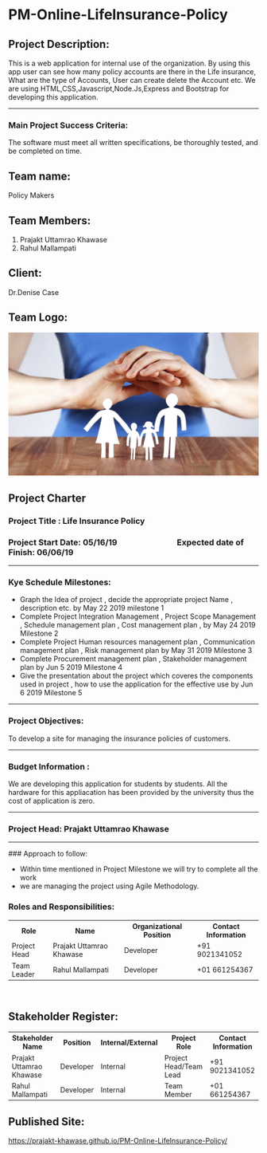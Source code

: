 # PM-Online-LifeInsurance-Policy


## Project Description:
This is a web application for internal use of the organization. By using this app user can see how many policy accounts are there in the Life insurance, What are the type of Accounts, User can create delete the Account etc. We are using HTML,CSS,Javascript,Node.Js,Express and Bootstrap for developing this application.

<hr>

### Main Project Success Criteria: 
The software must meet all written specifications, be thoroughly tested, and be completed on time.

## Team name: 
Policy Makers


## Team Members:
1. Prajakt Uttamrao Khawase<br>
2. Rahul Mallampati<br>


## Client:
Dr.Denise Case<br>

## Team Logo:

![logo](life-insurance-cost-1024x686-1024x585.jpg)


## Project Charter

### Project Title : Life Insurance Policy


### Project Start Date: 05/16/19 &nbsp;&nbsp;&nbsp;&nbsp;&nbsp;&nbsp;&nbsp;&nbsp;&nbsp;&nbsp;&nbsp;&nbsp;&nbsp;&nbsp;&nbsp;&nbsp;&nbsp;&nbsp;&nbsp;&nbsp;&nbsp;&nbsp;&nbsp;&nbsp;&nbsp;&nbsp;&nbsp;&nbsp;&nbsp;&nbsp;Expected date of Finish: 06/06/19

<hr>

### Kye Schedule Milestones:
* Graph the Idea of project , decide the appropriate project Name , description etc. by May 22 2019 milestone 1 
* Complete Project Integration Management , Project Scope Management , Schedule management plan , Cost management plan , by May 24 2019 Milestone 2
* Complete Project Human resources management plan , Communication management plan , Risk management plan by May 31 2019 Milestone 3
* Complete Procurement management plan , Stakeholder management plan by Jun 5 2019 Milestone 4
* Give the presentation about the project which coveres the components used in project , how to use the application for the effective use by Jun 6 2019  Milestone 5

<hr>


### Project Objectives:
To develop a site for managing the insurance policies of customers.

<hr>

### Budget Information :
We are developing this application for students by students. All the hardware for this appliacation has been provided by the university thus the cost of application is zero.

<hr>

### Project Head: Prajakt Uttamrao Khawase

<hr>
### Approach to follow: 

* Within time mentioned in Project Milestone we will try to complete all the work
* we are managing the project using Agile Methodology.


### Roles and Responsibilities:

<table>
  <tr>
    <th>Role</th>
    <th>Name</th>
    <th>Organizational Position</th>
    <th>Contact Information</th>
  </tr>
  <tr>
    <td>Project Head</td>
    <td>Prajakt Uttamrao Khawase</td>
    <td>Developer</td>
   <td>+91 9021341052</td>
  </tr>
  <tr>
    <td>Team Leader</td>
    <td>Rahul Mallampati</td>
    <td>Developer</td>
    <td>+01 661254367</td>
  </tr>

</table>
<br>


## Stakeholder Register:


<table>
  <tr>
    <th>Stakeholder Name</th>
    <th>Position</th>
    <th>Internal/External</th>
    <th>Project Role</th>
    <th>Contact Information</th>
  </tr>
  <tr>
    <td>Prajakt Uttamrao Khawase</td>
    <td>Developer</td>
    <td>Internal</td>
    <td>Project Head/Team Lead</td>
    <td>+91 9021341052</td>
  </tr>
 <tr>
    <td>Rahul Mallampati</td>
    <td>Developer</td>
    <td>Internal</td>
    <td>Team Member</td>
    <td>+01 661254367</td>
  </tr>
</table>

## Published Site:


https://prajakt-khawase.github.io/PM-Online-LifeInsurance-Policy/
